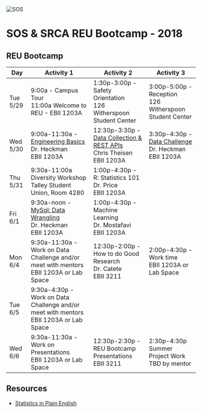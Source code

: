 ![SOS](https://raw.githubusercontent.com/REU-SOS/SOS/master/REU.png)

# SOS & SRCA REU Bootcamp - 2018

## REU Bootcamp

| Day      | Activity 1                           | Activity 2                           | Activity 3                           |
|----------| ------------------------------------ | ------------------------------------ | ------------------------------------ | 
| Tue 5/29 | 9:00a - Campus Tour<br/> 11:00a Welcome to REU - EBII 1203A| 1:30p-3:00p - Safety Orientation<br/>126 Witherspoon Student Center | 3:00p-5:00p - Reception<br/>126 Witherspoon Student Center |
| Wed 5/30 | 9:00a-11:30a - [Engineering Basics](https://github.com/REU-SOS/EngineeringBasics) <br/>Dr. Heckman<br/>EBII 1203A | 12:30p-3:30p - [Data Collection & REST APIs](https://github.com/REU-SOS/DataCollection) <br/>Chris Theisen<br/>EBII 1203A | 3:30p-4:30p - [Data Challenge](https://github.com/REU-SOS/DataChallenge) <br/>Dr. Heckman<br/>EBII 1203A |
| Thu 5/31 | 9:30a-11:00a Diversity Workshop<br/>Talley Student Union, Room 4280 |  1:00p-4:30p - R: Statistics 101<br/>Dr. Price<br/>EBII 1203A| &nbsp; |
| Fri 6/1  | 9:30a-noon - [MySql: Data Wrangling](https://github.com/REU-SOS/DataWrangling)<br/>Dr. Heckman<br/>EBII 1203A | 1:00p-4:30p - Machine Learning<br/> Dr. Mostafavi<br/>EBII 1203A | &nbsp; |
| Mon 6/4  | 9:30a-11:30a - Work on Data Challenge and/or meet with mentors<br/>EBII 1203A or Lab Space | 12:30p-2:00p - How to do Good Research<br/>Dr. Catete<br/>EBII 3211 | 2:00p-4:30p - Work time<br/>EBII 1203A or Lab Space |
| Tue 6/5  | 9:30a-4:30p - Work on Data Challenge and/or meet with mentors<br/>EBII 1203A or Lab Space | &nbsp; | &nbsp; |
| Wed 6/6  | 9:30a-11:30a - Work on Presentations<br/>EBII 1203A or Lab Space | 12:30p-2:30p - REU Bootcamp Presentations<br/>EBII 3211 | 2:30p-4:30p Summer Project Work<br/>TBD by mentor |


## Resources

* [Statistics in Plain English](http://www.amazon.com/Statistics-Plain-English-Third-Edition/dp/041587291X)
